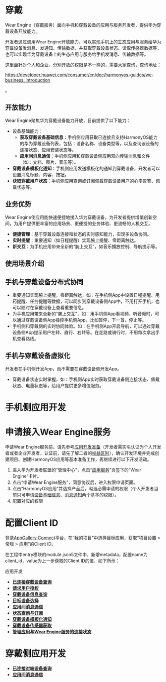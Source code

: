 # 穿戴

Wear Engine（穿戴服务）面向手机和穿戴设备的应用与服务开发者，提供华为穿戴设备开放能力。

开发者通过调用Wear Engine开放能力，可以实现手机上的生态应用与服务给华为穿戴设备发消息、发通知、传输数据，并获取穿戴设备状态、读取传感器数据等，也可以实现华为穿戴设备上的生态应用与服务给手机发消息、传输数据等。

这里面针对个人和企业，分别开放的权限是不一样的，需要大家查询，查询地址：

https://developer.huawei.com/consumer/cn/doc/harmonyos-guides/we-business_introduction

。



## 开放能力

Wear Engine聚焦华为穿戴设备能力开放，目前提供了以下能力：

- 设备基础能力：
  - **获取穿戴设备基础信息**：手机侧应用获取已连接且支持HarmonyOS能力的华为穿戴设备列表，包括：设备名称、设备类型等，以及查询该设备的连接状态、应用安装状态等。
  - **应用间消息通信**：手机侧应用和穿戴设备侧应用双向传输消息和文件（如：文档、图片、音乐等）。
- **穿戴设备模板化通知**：手机侧应用发送模板化的通知到穿戴设备，开发者可以设置消息标题、内容、按钮。
- **获取穿戴用户状态**：手机侧应用查询或订阅佩戴穿戴设备用户的心率告警、佩戴状态等。

## 业务优势

Wear Engine使应用能快速便捷地接入华为穿戴设备，为开发者提供增值创新空间，为用户提供更丰富的应用场景、更便捷的业务体验、更流畅的人机交互。

- **便捷管理**：基于穿戴设备连接和状态的实时感知能力，实现多设备协同。
- **实时提醒**：重要通知（如日程提醒）实现腕上提醒、零距离触达。
- **新交互**：为手机应用带来全新的“腕上交互”，如音乐播放控制、导航提示等。

## 使用场景介绍

## 手机与穿戴设备分布式协同

- 重要通知实现腕上提醒，零距离触达，如：在手机侧App中设置日程提醒、用药提醒、任务提醒等数据，可以同步到穿戴设备侧App中，不用打开手机，也可以随时在穿戴设备上查看重要信息。
- 为手机应用带来全新的“腕上交互”，如：用手机侧App看视频、听音频时，可以通过穿戴设备侧App操控手机侧App，比如暂停，下一首，停止等。
- 手机侧和穿戴侧的实时协同体验。如：在手机侧App开启导航，可以通过穿戴设备侧App提示用户左转、直行、右转等。在走路或骑行时，不用每次拿出手机查看路线。

## 手机与穿戴设备虚拟化

开发者在手机侧开发App，而不需要在穿戴设备侧开发App。

- 穿戴设备状态实时掌握，如：手机侧App实时获取穿戴设备侧连接状态、佩戴状态、电量状态等，给用户提供更多增值服务。

# 手机侧应用开发

# 申请接入Wear Engine服务

申请Wear Engine服务前，请先参考[应用开发准备](https://developer.huawei.com/consumer/cn/doc/harmonyos-guides/application-dev-overview)（开发者需实名认证为个人开发者或者企业开发者，认证前，请先了解二者的[权益区别](https://developer.huawei.com/consumer/cn/doc/start/dbiae-0000001336403980#section10229144715113)），确认开发环境并完成创建项目、创建HarmonyOS应用等基本准备工作，再继续进行以下开发活动。

1. 进入华为开发者联盟的“管理中心”，点击“[应用服务](https://developer.huawei.com/consumer/cn/console/service/AppService)”页签下的“Wear Engine”卡片。
2. 点击“申请Wear Engine服务”，同意协议后，进入权限申请页面。
3. 点击“HarmonyOS应用”并选择产品后，勾选必需申请的权限（个人开发者当前只可申请[设备基础信息](https://developer.huawei.com/consumer/cn/doc/harmonyos-guides/wearengine_apply#zh-cn_topic_0000001073008985_p144135716461)、[消息通知](https://developer.huawei.com/consumer/cn/doc/harmonyos-guides/wearengine_apply#zh-cn_topic_0000001073008985_p9640134154416)两个基本的权限）。
4. 配置对应的权限

# 配置Client ID

登录[AppGallery Connect](https://developer.huawei.com/consumer/cn/service/josp/agc/index.html)平台，在“我的项目”中选择目标应用，获取“项目设置 > 常规 > 应用”的Client ID。

在工程中entry模块的module.json5文件中，新增metadata，配置name为client_id，value为上一步获取的Client ID的值，如下所示：

应用开发

- **[已连接穿戴设备查询](https://developer.huawei.com/consumer/cn/doc/harmonyos-guides/query_connected_devices)**
- **[请求用户授权](https://developer.huawei.com/consumer/cn/doc/harmonyos-guides/request_user_authorization)**
- **[穿戴设备信息查询](https://developer.huawei.com/consumer/cn/doc/harmonyos-guides/query_device_info)**
- **[目标设备选择](https://developer.huawei.com/consumer/cn/doc/harmonyos-guides/we-device-selection)**
- **[应用间消息通信](https://developer.huawei.com/consumer/cn/doc/harmonyos-guides/p2p_communication)**
- **[状态查询与订阅](https://developer.huawei.com/consumer/cn/doc/harmonyos-guides/query_and_subscribe_status)**
- **[穿戴设备模板化通知](https://developer.huawei.com/consumer/cn/doc/harmonyos-guides/device_notification)**
- **[穿戴设备传感器获取](https://developer.huawei.com/consumer/cn/doc/harmonyos-guides/device_sensor)**
- **[管理应用与Wear Engine服务的连接状态](https://developer.huawei.com/consumer/cn/doc/harmonyos-guides/wearengine_service_status)**

# 穿戴侧应用开发

- **[已连接对端设备查询](https://developer.huawei.com/consumer/cn/doc/harmonyos-guides/watch_query_connected_devices)**
- **[应用间消息通信](https://developer.huawei.com/consumer/cn/doc/harmonyos-guides/watch_p2p_communication)**

   

   